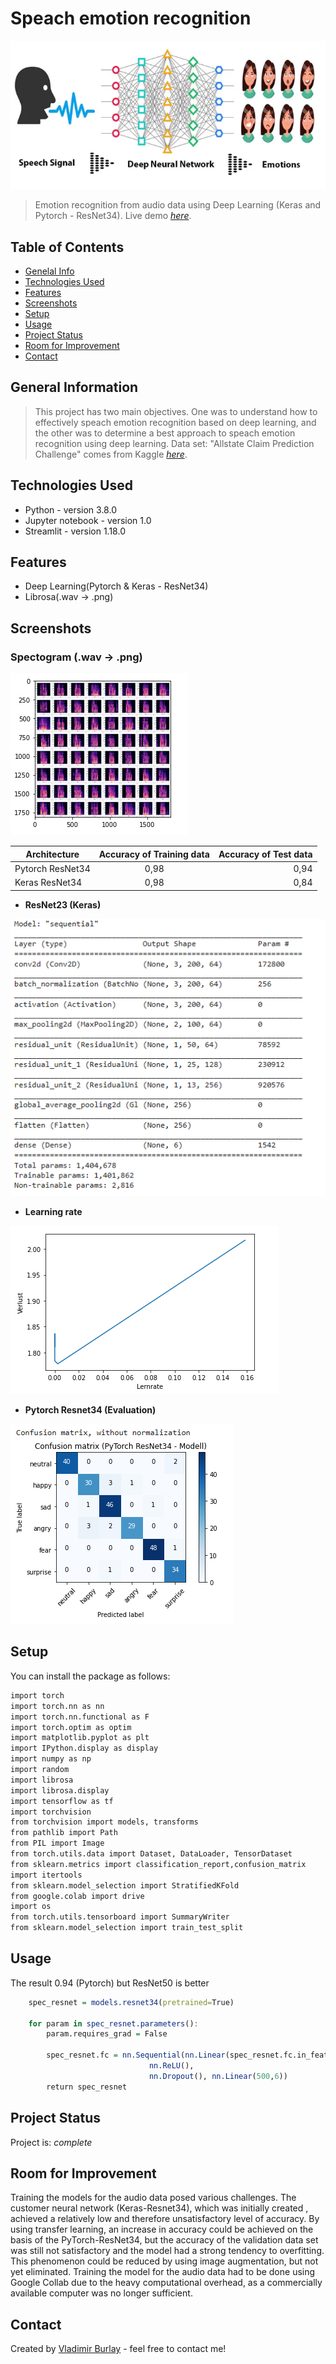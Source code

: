 # **Speach emotion recognition** 
 
![image1](https://github.com/vburlay/ser_str/raw/master/image/ser.PNG) 

> Emotion recognition from audio data using Deep Learning (Keras and Pytorch - ResNet34).
> Live demo [_here_](https://vburlay-ser-str-streamlit-demo-28yxvn.streamlit.app/).
## Table of Contents
* [Genelal Info](#general-nformation)
* [Technologies Used](#technologies-used)
* [Features](#features)
* [Screenshots](#screenshots)
* [Setup](#setup)
* [Usage](#usage)
* [Project Status](#project-status)
* [Room for Improvement](#room-for-improvement)
* [Contact](#contact)


## General Information

> This project has two main objectives. One was to understand how to effectively speach emotion recognition based on deep learning, and the other was to determine a best approach to speach emotion recognition using deep learning. 
 > Data set: "Allstate Claim Prediction Challenge" comes from Kaggle [_here_](https://www.kaggle.com/datasets/uwrfkaggler/ravdess-emotional-speech-audio).

## Technologies Used
- Python - version 3.8.0
- Jupyter notebook - version 1.0
- Streamlit - version 1.18.0


## Features
- Deep Learning(Pytorch & Keras - ResNet34)
- Librosa(.wav -> .png)

## Screenshots
### Spectogram (.wav -> .png)

![image2](https://github.com/vburlay/ser_str/raw/master/image/spectogram.PNG)

| Architecture     | Accuracy of Training data | Accuracy of Test data |
|------------------|:-------------------------:|----------------------:|
| Pytorch ResNet34 |           0,98            |                  0,94 |
| Keras ResNet34   |           0,98            |                  0,84 |


* **ResNet23 (Keras)**

![image3](https://github.com/vburlay/ser_str/raw/master/image/model.PNG ) 

* **Learning rate**

![image4](https://github.com/vburlay/ser_str/raw/master/image/lernrate.PNG ) 


* **Pytorch Resnet34 (Evaluation)**

![image5](https://github.com/vburlay/ser_str/raw/master/image/matrix.PNG ) 


## Setup
You can install the package as follows:
```r
import torch
import torch.nn as nn
import torch.nn.functional as F
import torch.optim as optim
import matplotlib.pyplot as plt
import IPython.display as display
import numpy as np
import random
import librosa
import librosa.display
import tensorflow as tf
import torchvision
from torchvision import models, transforms
from pathlib import Path
from PIL import Image
from torch.utils.data import Dataset, DataLoader, TensorDataset
from sklearn.metrics import classification_report,confusion_matrix
import itertools
from sklearn.model_selection import StratifiedKFold
from google.colab import drive
import os
from torch.utils.tensorboard import SummaryWriter
from sklearn.model_selection import train_test_split
```


## Usage
The result 0.94 (Pytorch) but ResNet50 is better 
```r
    spec_resnet = models.resnet34(pretrained=True)

    for param in spec_resnet.parameters():
        param.requires_grad = False

        spec_resnet.fc = nn.Sequential(nn.Linear(spec_resnet.fc.in_features,500),
                               nn.ReLU(),
                               nn.Dropout(), nn.Linear(500,6))
        return spec_resnet
```


## Project Status
Project is: _complete_ 


## Room for Improvement

Training the models for the audio data posed various challenges. The customer neural network (Keras-Resnet34), which was initially created , achieved a relatively low and therefore unsatisfactory level of accuracy. By using transfer learning, an increase in accuracy could be achieved on the basis of the PyTorch-ResNet34, but the accuracy of the validation data set was still not satisfactory and the model had a strong tendency to overfitting. This phenomenon could be reduced by using image augmentation, but not yet eliminated.
Training the model for the audio data had to be done using Google Collab due to the heavy computational overhead, as a commercially available computer was no longer sufficient.


## Contact
Created by [Vladimir Burlay](wladimir.burlay@gmail.com) - feel free to contact me!
